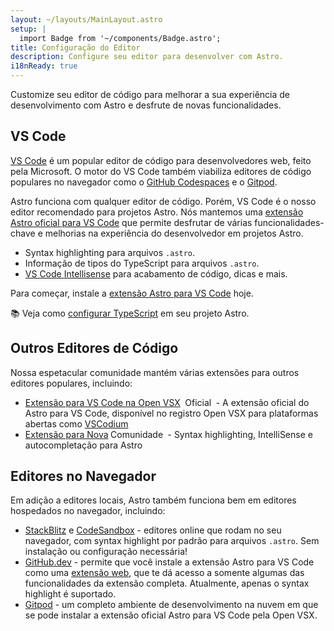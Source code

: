 ```yaml
---
layout: ~/layouts/MainLayout.astro
setup: |
  import Badge from '~/components/Badge.astro';
title: Configuração do Editor
description: Configure seu editor para desenvolver com Astro.
i18nReady: true
---
```


Customize seu editor de código para melhorar a sua experiência de desenvolvimento com Astro e desfrute de novas funcionalidades.

## VS Code

[VS Code](https://code.visualstudio.com) é um popular editor de código para desenvolvedores web, feito pela Microsoft. O motor do VS Code também viabiliza editores de código populares no navegador como o [GitHub Codespaces](https://github.com/features/codespaces) e o [Gitpod](https://gitpod.io).

Astro funciona com qualquer editor de código. Porém, VS Code é o nosso editor recomendado para projetos Astro. Nós mantemos uma [extensão Astro oficial para VS Code](https://marketplace.visualstudio.com/items?itemName=astro-build.astro-vscode) que permite desfrutar de várias funcionalidades-chave e melhorias na experiência do desenvolvedor em projetos Astro.

- Syntax highlighting para arquivos `.astro`.
- Informação de tipos do TypeScript para arquivos `.astro`.
- [VS Code Intellisense](https://code.visualstudio.com/docs/editor/intellisense) para acabamento de código, dicas e mais.

Para começar, instale a [extensão Astro para VS Code](https://marketplace.visualstudio.com/items?itemName=astro-build.astro-vscode) hoje.

📚 Veja como [configurar TypeScript](/pt-BR/guides/typescript/) em seu projeto Astro.

## Outros Editores de Código

Nossa espetacular comunidade mantém várias extensões para outros editores populares, incluindo:

- [Extensão para VS Code na Open VSX](https://open-vsx.org/extension/astro-build/astro-vscode) <span style="margin: 0.25em;"><Badge variant="accent">Oficial</Badge></span> - A extensão oficial do Astro para VS Code, disponível no registro Open VSX para plataformas abertas como [VSCodium](https://vscodium.com/)
- [Extensão para Nova](https://extensions.panic.com/extensions/sciencefidelity/sciencefidelity.astro/)<span style="margin: 0.25em;"><Badge variant="neutral">Comunidade</Badge></span> - Syntax highlighting, IntelliSense e autocompletação para Astro

## Editores no Navegador

Em adição a editores locais, Astro também funciona bem em editores hospedados no navegador, incluindo:

- [StackBlitz](https://stackblitz.com) e [CodeSandbox](https://codesandbox.io) - editores online que rodam no seu navegador, com syntax highlight por padrão para arquivos `.astro`. Sem instalação ou configuração necessária!
- [GitHub.dev](https://github.dev) - permite que você instale a extensão Astro para VS Code como uma [extensão web](https://code.visualstudio.com/api/extension-guides/web-extensions), que te dá acesso a somente algumas das funcionalidades da extensão completa. Atualmente, apenas o syntax highlight é suportado.
- [Gitpod](https://gitpod.io) - um completo ambiente de desenvolvimento na nuvem em que se pode instalar a extensão oficial Astro para VS Code pela Open VSX.
